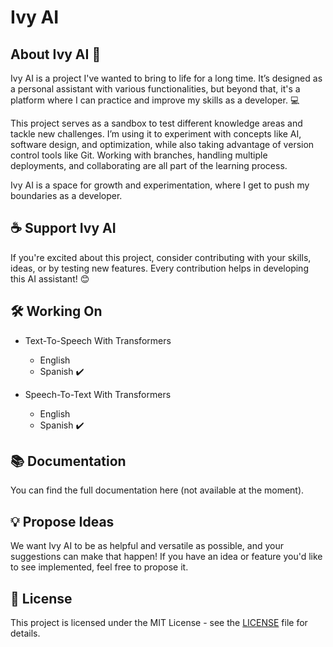 # Ivy AI
## About Ivy AI 🤖
Ivy AI is a project I've wanted to bring to life for a long time. It’s designed as a personal assistant with various functionalities, but beyond that, it's a platform where I can practice and improve my skills as a developer. 💻

This project serves as a sandbox to test different knowledge areas and tackle new challenges. I’m using it to experiment with concepts like AI, software design, and optimization, while also taking advantage of version control tools like Git. Working with branches, handling multiple deployments, and collaborating are all part of the learning process.

Ivy AI is a space for growth and experimentation, where I get to push my boundaries as a developer.

## ☕ Support Ivy AI
If you're excited about this project, consider contributing with your skills, ideas, or by testing new features. Every contribution helps in developing this AI assistant! 😊

## 🛠️ Working On
- Text-To-Speech With Transformers
  - English 
  - Spanish ✔️
    
- Speech-To-Text With Transformers
  - English
  - Spanish ✔️

## 📚 Documentation
You can find the full documentation here (not available at the moment).

## 💡 Propose Ideas
We want Ivy AI to be as helpful and versatile as possible, and your suggestions can make that happen! If you have an idea or feature you'd like to see implemented, feel free to propose it.

## 📄 License
This project is licensed under the MIT License - see the [LICENSE](https://github.com/Johnson1255/Ivy-AI/blob/main/LICENSE) file for details.
